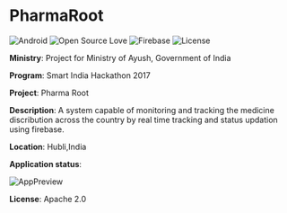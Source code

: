 # PharmaRoot

![Android](https://img.shields.io/badge/Platform-Android-green.svg)   ![Open Source Love](https://badges.frapsoft.com/os/v2/open-source.svg?v=103)    ![Firebase](https://img.shields.io/badge/Services-Firebase-orange.svg)    ![License](https://img.shields.io/badge/License-Apache-blue.svg) 

**Ministry**: Project for Ministry of Ayush, Government of India

**Program**:  Smart India Hackathon 2017

**Project**:  Pharma Root

**Description**:  A system capable of monitoring and tracking the medicine discribution across the country by real time tracking and status updation using firebase.

**Location**: Hubli,India

**Application status**:

![AppPreview](pharmaroot.gif)

**License**:  Apache 2.0 
